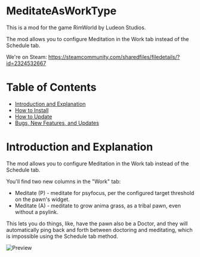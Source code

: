 # MeditateAsWorkType

This is a mod for the game RimWorld by Ludeon Studios.

The mod allows you to configure Meditation in the Work tab instead of the Schedule tab.

We're on Steam: https://steamcommunity.com/sharedfiles/filedetails/?id=2324532667

# Table of Contents

* [Introduction and Explanation](#introduction-and-explanation)
* [How to Install](#how-to-install)
* [How to Update](#how-to-update)
* [Bugs, New Features, and Updates](#bugs-new-features-and-updates)

# Introduction and Explanation

The mod allows you to configure Meditation in the Work tab instead of the Schedule tab.

You'll find two new columns in the "Work" tab:

* Meditate (P) - meditate for psyfocus, per the configured target threshold on the pawn's widget.
* Meditate (A) - meditate to grow anima grass, as a tribal pawn, even without a psylink.

This lets you do things, like, have the pawn also be a Doctor, and they will automatically ping back and forth between doctoring and meditating, which is impossible using the Schedule tab method.

![Preview](./About/Preview.png)
